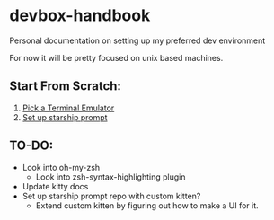 # devbox-handbook
Personal documentation on setting up my preferred dev environment

For now it will be pretty focused on unix based machines.

## Start From Scratch:

1. [Pick a Terminal Emulator](terminal_emulators)
2. [Set up starship prompt](starship)

## TO-DO:

- Look into oh-my-zsh
    - Look into zsh-syntax-highlighting plugin
- Update kitty docs
- Set up starship prompt repo with custom kitten?
    - Extend custom kitten by figuring out how to make a UI for it.
